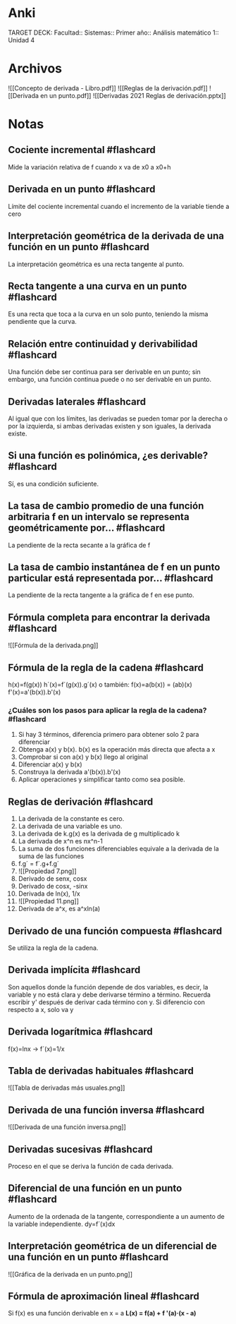 # Anki
TARGET DECK: Facultad:: Sistemas:: Primer año:: Análisis matemático 1:: Unidad 4
# Archivos
![[Concepto de derivada - Libro.pdf]]
![[Reglas de la derivación.pdf]]
![[Derivada en un punto.pdf]]
![[Derivadas 2021 Reglas de derivación.pptx]]

# Notas

## Cociente incremental #flashcard
Mide la variación relativa de f cuando x va de x0 a x0+h
<!--ID: 1690150540901-->


## Derivada en un punto #flashcard
Límite del cociente incremental cuando el incremento de la variable tiende a cero
<!--ID: 1690150540905-->


## Interpretación geométrica de la derivada de una función en un punto #flashcard
La interpretación geométrica es una recta tangente al punto.
<!--ID: 1690150540909-->


## Recta tangente a una curva en un punto #flashcard
Es una recta que toca a la curva en un solo punto, teniendo la misma pendiente que la curva.
<!--ID: 1690150540914-->


## Relación entre continuidad y derivabilidad #flashcard
Una función debe ser continua para ser derivable en un punto; sin embargo, una función continua puede o no ser derivable en un punto.
<!--ID: 1690150540920-->


## Derivadas laterales #flashcard
Al igual que con los límites, las derivadas se pueden tomar por la derecha o por la izquierda, si ambas derivadas existen y son iguales, la derivada existe.
<!--ID: 1690150540925-->

## Si una función es polinómica, ¿es derivable? #flashcard 
Sí, es una condición suficiente.
<!--ID: 1697561699850-->



## La tasa de cambio promedio de una función arbitraria f en un intervalo se representa geométricamente por... #flashcard
La pendiente de la recta secante a la gráfica de f
<!--ID: 1697561699854-->



## La tasa de cambio instantánea de f en un punto particular está representada por... #flashcard
La pendiente de la recta tangente a la gráfica de f en ese punto.
<!--ID: 1697561699858-->


## Fórmula completa para encontrar la derivada #flashcard
![[Fórmula de la derivada.png]]
<!--ID: 1690150540933-->


## Fórmula de la regla de la cadena #flashcard
h(x)=f(g(x))
h´(x)=f´(g(x)).g´(x)
o también:
f(x)=a(b(x)) = (ab)(x)
f'(x)=a'(b(x)).b'(x)
<!--ID: 1690225697107-->


### ¿Cuáles son los pasos para aplicar la regla de la cadena? #flashcard 
1. Si hay 3 términos, diferencia primero para obtener solo 2 para diferenciar
2. Obtenga a(x) y b(x). b(x) es la operación más directa que afecta a x
3. Comprobar si con a(x) y b(x) llego al original
4. Diferenciar a(x) y b(x)
5. Construya la derivada a'(b(x)).b'(x)
6. Aplicar operaciones y simplificar tanto como sea posible.
<!--ID: 1690225697116-->


## Reglas de derivación #flashcard 
1. La derivada de la constante es cero.
2. La derivada de una variable es uno.
3. La derivada de k.g(x) es la derivada de g multiplicado k
4. La derivada de x^n es nx^n-1
5. La suma de dos funciones diferenciables equivale a la derivada de la suma de las funciones
6. f.g´ = f´.g+f.g´
7. ![[Propiedad 7.png]]
8. Derivado de senx, cosx
9. Derivado de cosx, -sinx
10. Derivada de ln(x), 1/x
11. ![[Propiedad 11.png]]
12. Derivada de a^x, es a^xln(a)
<!--ID: 1690150540947-->


## Derivado de una función compuesta #flashcard
Se utiliza la regla de la cadena.
<!--ID: 1690150540954-->


## Derivada implícita #flashcard
Son aquellos donde la función depende de dos variables, es decir, la variable y no está clara y debe derivarse término a término.
Recuerda escribir y' después de derivar cada término con y. Si diferencio con respecto a x, solo va y
<!--ID: 1690489382629-->


## Derivada logarítmica #flashcard
f(x)=lnx -> f´(x)=1/x
<!--ID: 1690150540963-->


## Tabla de derivadas habituales #flashcard
![[Tabla de derivadas más usuales.png]]
<!--ID: 1699885048788-->




## Derivada de una función inversa #flashcard
![[Derivada de una función inversa.png]]
<!--ID: 1690150540974-->


## Derivadas sucesivas #flashcard
Proceso en el que se deriva la función de cada derivada.
<!--ID: 1690150540984-->


## Diferencial de una función en un punto #flashcard
Aumento de la ordenada de la tangente, correspondiente a un aumento de la variable independiente.
dy=f´(x)dx
<!--ID: 1690150540989-->


## Interpretación geométrica de un diferencial de una función en un punto #flashcard
![[Gráfica de la derivada en un punto.png]]
<!--ID: 1690150540995-->


## Fórmula de aproximación lineal #flashcard
Si f(x) es una función derivable en x = a
**L(x) = f(a) + f '(a)·(x - a)**
<!--ID: 1690150541004-->
